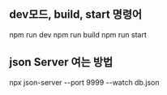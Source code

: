 ## dev모드, build, start 명령어
npm run dev
npm run build
npm run start

## json Server 여는 방법
npx json-server --port 9999 --watch db.json
